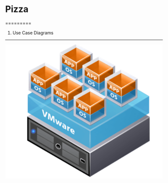 # Pizza
=========

1. Use Case Diagrams
----------------------
![alt text](https://github.com/mndarren/Home-Server-Project/blob/master/resource/architecture.png)

